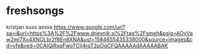 # freshsongs
kristjan suxs assss
https://www.google.com/url?sa=i&url=https%3A%2F%2Fwww.dnevnik.si%2Ftag%2Fsmeh&psig=AOvVaw2ml7Xx4XNOLbr2f8En8XNA&ust=1584655435338000&source=images&cd=vfe&ved=0CAIQjRxqFwoTCIj4rqT2pOgCFQAAAAAdAAAAABAK
